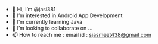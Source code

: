 - 👋 Hi, I’m @jasi381
- 👀 I’m interested in Android App Development
- 🌱 I’m currently learning Java
- 💞️ I’m looking to collaborate on ...
- 📫 How to reach me : email id : sjasmeet438@gmail.com

<!---
jasi381/jasi381 is a ✨ special ✨ repository because its `README.md` (this file) appears on your GitHub profile.
You can click the Preview link to take a look at your changes.
--->
